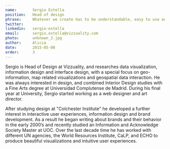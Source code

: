 ```yaml
---
name:       Sergio Estella
position:   Head of design
phrase:     Whatever we create has to be understandable, easy to use and of course beautiful!
twitter:    
linkedin:   sergio-estella
email:      sergio.estella@vizzuality.com
photo:      unknown_2.jpg
author:     Alicia
date:       2015-05-08
order: 		3
---
```


 Sergio is Head of Design at Vizzuality, and researches data visualization, information design and interface design, with a special focus on geo-information, map related visualizations and geospatial data interaction. He was always interested in design, and combined Interior Design studies with a Fine Arts degree at Universidad Complutense de Madrid. During his final year at University, Sergio started working as a web designer and art director. 

 After studying design at "Colchester Institute" he developed a further interest in interactive user experiences, information design and brand development. As a result he began writing about brands and their behavior in the early 2000’s and recently studied an Information and Acknowledge Society Master at UOC. Over the last decade time he has worked with different UN agencies, the World Resources Institute, CaLP, and ECHO to produce beautiful visualizations and intuitive user experiences.